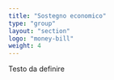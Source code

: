 ```yaml
---
title: "Sostegno economico"
type: "group"
layout: "section"
logo: "money-bill"
weight: 4
---
```


Testo da definire
